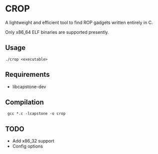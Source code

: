 # CROP

A lightweight and efficient tool to find ROP gadgets written entirely in C.

Only x86_64 ELF binaries are supported presently.

## Usage

` ./crop <executable> `

## Requirements

* libcapstone-dev 

## Compilation

` gcc *.c -lcapstone -o crop`

## TODO

* Add x86_32 support
* Config options
